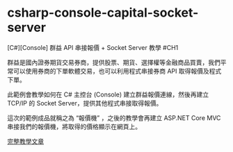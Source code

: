 # csharp-console-capital-socket-server
[C#][Console] 群益 API 串接報價 + Socket Server 教學 #CH1

群益是國內證券期貨交易券商，提供股票、期貨、選擇權等金融商品買賣，我們平常可以使用券商的下單軟體交易，也可以利用程式串接券商 API 取得報價及程式下單。

此範例會教學如何在 C# 主控台 (Console) 建立群益報價連線，然後再建立 TCP/IP 的 Socket Server，提供其他程式串接取得報價。

這次的範例成品就稱之為 “報價機” ，之後的教學會再建立 ASP.NET Core MVC 串接我們的報價機，將取得的價格顯示在網頁上。

[完整教學文章](https://blog.hungwin.com.tw/csharp-console-capital-socket-server/)
